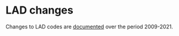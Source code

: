 # LAD changes

Changes to LAD codes are [documented](https://www.ons.gov.uk/peoplepopulationandcommunity/populationandmigration/populationestimates/methodologies/populationestimatesfortheukmid2020methodsguide#appendix-4-historical-geography-changes-2009-to-2021) over the period 2009-2021.